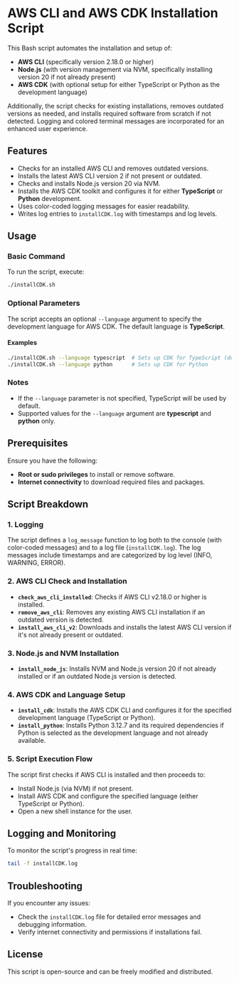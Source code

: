 # AWS CLI and AWS CDK Installation Script

This Bash script automates the installation and setup of:
- **AWS CLI** (specifically version 2.18.0 or higher)
- **Node.js** (with version management via NVM, specifically installing version 20 if not already present)
- **AWS CDK** (with optional setup for either TypeScript or Python as the development language)

Additionally, the script checks for existing installations, removes outdated versions as needed, and installs required software from scratch if not detected. Logging and colored terminal messages are incorporated for an enhanced user experience.

## Features
- Checks for an installed AWS CLI and removes outdated versions.
- Installs the latest AWS CLI version 2 if not present or outdated.
- Checks and installs Node.js version 20 via NVM.
- Installs the AWS CDK toolkit and configures it for either **TypeScript** or **Python** development.
- Uses color-coded logging messages for easier readability.
- Writes log entries to `installCDK.log` with timestamps and log levels.

## Usage

### Basic Command
To run the script, execute:
```bash
./installCDK.sh
```

### Optional Parameters
The script accepts an optional `--language` argument to specify the development language for AWS CDK. The default language is **TypeScript**.

#### Examples
```bash
./installCDK.sh --language typescript  # Sets up CDK for TypeScript (default)
./installCDK.sh --language python      # Sets up CDK for Python
```

### Notes
- If the `--language` parameter is not specified, TypeScript will be used by default.
- Supported values for the `--language` argument are **typescript** and **python** only.

## Prerequisites
Ensure you have the following:
- **Root or sudo privileges** to install or remove software.
- **Internet connectivity** to download required files and packages.

## Script Breakdown

### 1. Logging
The script defines a `log_message` function to log both to the console (with color-coded messages) and to a log file (`installCDK.log`). The log messages include timestamps and are categorized by log level (INFO, WARNING, ERROR).

### 2. AWS CLI Check and Installation
- **`check_aws_cli_installed`**: Checks if AWS CLI v2.18.0 or higher is installed.
- **`remove_aws_cli`**: Removes any existing AWS CLI installation if an outdated version is detected.
- **`install_aws_cli_v2`**: Downloads and installs the latest AWS CLI version if it's not already present or outdated.

### 3. Node.js and NVM Installation
- **`install_node_js`**: Installs NVM and Node.js version 20 if not already installed or if an outdated Node.js version is detected.

### 4. AWS CDK and Language Setup
- **`install_cdk`**: Installs the AWS CDK CLI and configures it for the specified development language (TypeScript or Python).
- **`install_python`**: Installs Python 3.12.7 and its required dependencies if Python is selected as the development language and not already available.

### 5. Script Execution Flow
The script first checks if AWS CLI is installed and then proceeds to:
- Install Node.js (via NVM) if not present.
- Install AWS CDK and configure the specified language (either TypeScript or Python).
- Open a new shell instance for the user.

## Logging and Monitoring

To monitor the script's progress in real time:
```bash
tail -f installCDK.log
```

## Troubleshooting

If you encounter any issues:
- Check the `installCDK.log` file for detailed error messages and debugging information.
- Verify internet connectivity and permissions if installations fail.

## License

This script is open-source and can be freely modified and distributed.
